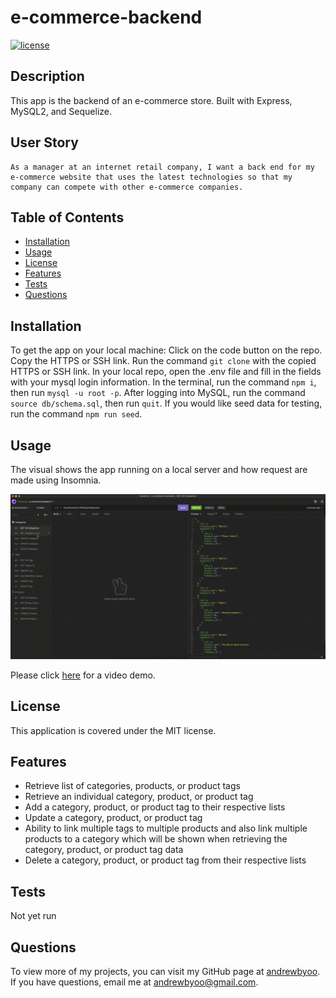 # e-commerce-backend
[![license](https://img.shields.io/badge/license-MIT-blue)](./LICENSE)
## Description
This app is the backend of an e-commerce store. Built with Express, MySQL2, and Sequelize.

## User Story
```
As a manager at an internet retail company, I want a back end for my e-commerce website that uses the latest technologies so that my company can compete with other e-commerce companies.
```

## Table of Contents
- [Installation](#installation)
- [Usage](#usage)
- [License](#license)
- [Features](#features)
- [Tests](#tests)
- [Questions](#questions)

## Installation
To get the app on your local machine:
Click on the code button on the repo.
Copy the HTTPS or SSH link.
Run the command `git clone` with the copied HTTPS or SSH link.
In your local repo, open the .env file and fill in the fields with your mysql login information.
In the terminal, run the command `npm i`, then run `mysql -u root -p`.
After logging into MySQL, run the command `source db/schema.sql`, then run `quit`.
If you would like seed data for testing, run the command `npm run seed`.

## Usage
The visual shows the app running on a local server and how request are made using Insomnia.

![insomnia requests](./assets/e-commerce-backend-visual.gif)

Please click [here](https://youtu.be/GuUCvJOx9C4) for a video demo.

## License
This application is covered under the MIT license.

## Features
- Retrieve list of categories, products, or product tags
- Retrieve an individual category, product, or product tag
- Add a category, product, or product tag to their respective lists
- Update a category, product, or product tag
- Ability to link multiple tags to multiple products and also link multiple products to a category which will be shown when retrieving the category, product, or product tag data
- Delete a category, product, or product tag from their respective lists

## Tests
Not yet run

## Questions
To view more of my projects, you can visit my GitHub page at [andrewbyoo](https://github.com/andrewbyoo).
If you have questions, email me at [andrewbyoo@gmail.com](mailto:andrewbyoo@gmail.com).
